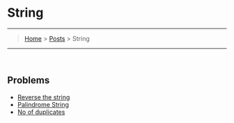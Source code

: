# String
---
> [Home](../index.md) > [Posts](../posts.md) > String
---

<br>

## Problems

* [Reverse the string](reverse_string.cpp)
* [Palindrome String](palindrome_string.cpp)
* [No of duplicates](duplicate_char.cpp)
